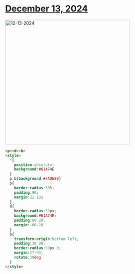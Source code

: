 # [December 13, 2024](https://cssbattle.dev/play/TEBkDcjuz3dKf283AtMs)

<img src="https://firebasestorage.googleapis.com/v0/b/cssbattleapp.appspot.com/o/user%2Fe6YbeBahWNPT7VpE2rE2p85byxa2%2Ftargets%2Ftarget_dzX2fWe@2x.png?alt=media" width="400" alt="12-13-2024" />

```html
<p><d><b>
<style>
  *{
    position:absolute;
    background:#61A74E
  }
  p,b{background:#FADE8B}
  p{
    border-radius:50%;
    padding:90;
    margin:22 102
  }
  d{
    border-radius:50px;
    background:#61A74E;
    padding:60 20;
    margin:-60-20
  }
  b{
    transform-origin:bottom left;
    padding:30 90;
    border-radius:60px 0;
    margin:27-93;
    rotate:30deg
  }
</style>
```
